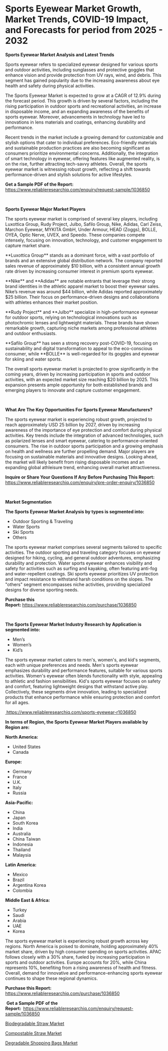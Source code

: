<p><h1>Sports Eyewear Market Growth, Market Trends, COVID-19 Impact, and Forecasts for period from 2025 - 2032</h1></p><p><strong>Sports Eyewear Market Analysis and Latest Trends</strong></p>
<p><p>Sports eyewear refers to specialized eyewear designed for various sports and outdoor activities, including sunglasses and protective goggles that enhance vision and provide protection from UV rays, wind, and debris. This segment has gained popularity due to the increasing awareness about eye health and safety during physical activities.</p><p>The Sports Eyewear Market is expected to grow at a CAGR of 12.9% during the forecast period. This growth is driven by several factors, including the rising participation in outdoor sports and recreational activities, an increase in disposable income, and an expanding awareness of the benefits of sports eyewear. Moreover, advancements in technology have led to innovations in lens materials and coatings, enhancing durability and performance.</p><p>Recent trends in the market include a growing demand for customizable and stylish options that cater to individual preferences. Eco-friendly materials and sustainable production practices are also becoming significant as consumers prioritize environmental concerns. Additionally, the integration of smart technology in eyewear, offering features like augmented reality, is on the rise, further attracting tech-savvy athletes. Overall, the sports eyewear market is witnessing robust growth, reflecting a shift towards performance-driven and stylish solutions for active lifestyles.</p></p>
<p><strong>Get a Sample PDF of the Report:&nbsp;</strong> <a href="https://www.reliableresearchiq.com/enquiry/request-sample/1036850?utm_campaign=1876&utm_medium=2&utm_source=Github&utm_content=ia&utm_term=07022025&utm_id=sports-eyewear">https://www.reliableresearchiq.com/enquiry/request-sample/1036850</a></p>
<p>&nbsp;</p>
<p><strong>Sports Eyewear Major Market Players</strong></p>
<p><p>The sports eyewear market is comprised of several key players, including Luxottica Group, Rudy Project, Julbo, Safilo Group, Nike, Adidas, Carl Zeiss, Marchon Eyewear, MYKITA GmbH, Under Armour, HEAD (Zoggs), BOLLE, OYEA, Optic Nerve, UVEX, and Speedo. These companies compete intensely, focusing on innovation, technology, and customer engagement to capture market share.</p><p>**Luxottica Group** stands as a dominant force, with a vast portfolio of brands and an extensive global distribution network. The company reported sales revenue of approximately $10 billion, with a consistent annual growth rate driven by increasing consumer interest in premium sports eyewear.</p><p>**Nike** and **Adidas** are notable entrants that leverage their strong brand identities in the athletic apparel market to boost their eyewear sales. Nike’s revenue was around $44 billion, while Adidas reported approximately $25 billion. Their focus on performance-driven designs and collaborations with athletes enhances their market position.</p><p>**Rudy Project** and **Julbo** specialize in high-performance eyewear for outdoor sports, relying on technological innovations such as photochromic lenses and lightweight materials. These brands have shown remarkable growth, capturing niche markets among professional athletes and outdoor enthusiasts.</p><p>**Safilo Group** has seen a strong recovery post-COVID-19, focusing on sustainability and digital transformation to appeal to the eco-conscious consumer, while **BOLLE** is well-regarded for its goggles and eyewear for skiing and water sports.</p><p>The overall sports eyewear market is projected to grow significantly in the coming years, driven by increasing participation in sports and outdoor activities, with an expected market size reaching $20 billion by 2025. This expansion presents ample opportunity for both established brands and emerging players to innovate and capture customer engagement.</p></p>
<p>&nbsp;</p>
<p><strong>What Are The Key Opportunities For Sports Eyewear Manufacturers?</strong></p>
<p><p>The sports eyewear market is experiencing robust growth, projected to reach approximately USD 25 billion by 2027, driven by increasing awareness of the importance of eye protection and comfort during physical activities. Key trends include the integration of advanced technologies, such as polarized lenses and smart eyewear, catering to performance-oriented consumers. The rise in outdoor sports participation and a growing emphasis on health and wellness are further propelling demand. Major players are focusing on sustainable materials and innovative designs. Looking ahead, the market will likely benefit from rising disposable incomes and an expanding global athleisure trend, enhancing overall market attractiveness.</p></p>
<p><strong>Inquire or Share Your Questions If Any Before Purchasing This Report:</strong> <a href="https://www.reliableresearchiq.com/enquiry/pre-order-enquiry/1036850?utm_campaign=1876&utm_medium=2&utm_source=Github&utm_content=ia&utm_term=07022025&utm_id=sports-eyewear">https://www.reliableresearchiq.com/enquiry/pre-order-enquiry/1036850</a></p>
<p>&nbsp;</p>
<p><strong>Market Segmentation</strong></p>
<p><strong>The Sports Eyewear Market Analysis by types is segmented into:</strong></p>
<p><ul><li>Outdoor Sporting & Traveling</li><li>Water Sports</li><li>Ski Sports</li><li>Others</li></ul></p>
<p><p>The sports eyewear market comprises several segments tailored to specific activities. The outdoor sporting and traveling category focuses on eyewear designed for hiking, cycling, and general outdoor adventures, emphasizing durability and protection. Water sports eyewear enhances visibility and safety for activities such as surfing and kayaking, often featuring anti-fog and water-repellent coatings. Ski sports eyewear prioritizes UV protection and impact resistance to withstand harsh conditions on the slopes. The "others" segment encompasses niche activities, providing specialized designs for diverse sporting needs.</p></p>
<p><strong>Purchase this Report:&nbsp;</strong><a href="https://www.reliableresearchiq.com/purchase/1036850?utm_campaign=1876&utm_medium=2&utm_source=Github&utm_content=ia&utm_term=07022025&utm_id=sports-eyewear">https://www.reliableresearchiq.com/purchase/1036850</a></p>
<p>&nbsp;</p>
<p><strong>The Sports Eyewear Market Industry Research by Application is segmented into:</strong></p>
<p><ul><li>Men’s</li><li>Women’s</li><li>Kid’s</li></ul></p>
<p><p>The sports eyewear market caters to men's, women's, and kid's segments, each with unique preferences and needs. Men's sports eyewear emphasizes durability and performance features, suitable for various sports activities. Women's eyewear often blends functionality with style, appealing to athletic and fashion sensibilities. Kid's sports eyewear focuses on safety and comfort, featuring lightweight designs that withstand active play. Collectively, these segments drive innovation, leading to specialized products that enhance performance while ensuring protection and comfort for all ages.</p></p>
<p><a href="https://www.reliableresearchiq.com/sports-eyewear-r1036850?utm_campaign=1876&utm_medium=2&utm_source=Github&utm_content=ia&utm_term=07022025&utm_id=sports-eyewear">&nbsp;https://www.reliableresearchiq.com/sports-eyewear-r1036850</a></p>
<p><strong>In terms of Region, the Sports Eyewear Market Players available by Region are:</strong></p>
<p>
    <p> <strong> North America: </strong>
        <ul>
            <li>United States</li>
            <li>Canada</li>
        </ul>
        </p> 
    <p> <strong> Europe: </strong>
        <ul>
            <li>Germany</li>
            <li>France</li>
            <li>U.K.</li>
            <li>Italy</li>
            <li>Russia</li>
        </ul>
        </p> 
    <p> <strong> Asia-Pacific: </strong>
        <ul>
            <li>China</li>
            <li>Japan</li>
            <li>South Korea</li>
            <li>India</li>
            <li>Australia</li>
            <li>China Taiwan</li>
            <li>Indonesia</li>
            <li>Thailand</li>
            <li>Malaysia</li>
        </ul>
        </p> 
    <p> <strong> Latin America: </strong>
        <ul>
            <li>Mexico</li>
            <li>Brazil</li>
            <li>Argentina Korea</li>
            <li>Colombia</li>
        </ul>
        </p> 
    <p> <strong> Middle East & Africa: </strong>
        <ul>
            <li>Turkey</li>
            <li>Saudi</li>
            <li>Arabia</li>
            <li>UAE</li>
            <li>Korea</li>
        </ul>
    </p>
    </p>
<p><p>The sports eyewear market is experiencing robust growth across key regions. North America is poised to dominate, holding approximately 40% market share, driven by high consumer spending on sports activities. APAC follows closely with a 30% share, fueled by increasing participation in sports and outdoor activities. Europe accounts for 20%, while China represents 10%, benefiting from a rising awareness of health and fitness. Overall, demand for innovative and performance-enhancing sports eyewear continues to shape these regional dynamics.</p></p>
<p><strong>Purchase this Report: </strong><a href="https://www.reliableresearchiq.com/purchase/1036850?utm_campaign=1876&utm_medium=2&utm_source=Github&utm_content=ia&utm_term=07022025&utm_id=sports-eyewear">https://www.reliableresearchiq.com/purchase/1036850</a></p>
<p>&nbsp;<strong>Get a Sample PDF of the Report:&nbsp;&nbsp;</strong><a href="https://www.reliableresearchiq.com/enquiry/request-sample/1036850?utm_campaign=1876&utm_medium=2&utm_source=Github&utm_content=ia&utm_term=07022025&utm_id=sports-eyewear">https://www.reliableresearchiq.com/enquiry/request-sample/1036850</a></p>
<p><strong></strong></p>
<p><p><a href="https://github.com/villeisgren/Market-Research-Report-List-1/blob/main/biodegradable-straw-market.md?utm_campaign=1876&utm_medium=2&utm_source=Github&utm_content=ia&utm_term=07022025&utm_id=sports-eyewear">Biodegradable Straw Market</a></p><p><a href="https://github.com/khanyearimse/Market-Research-Report-List-1/blob/main/compostable-straw-market.md?utm_campaign=1876&utm_medium=2&utm_source=Github&utm_content=ia&utm_term=07022025&utm_id=sports-eyewear">Compostable Straw Market</a></p><p><a href="https://github.com/olaffmeagon/Market-Research-Report-List-1/blob/main/degradable-shopping-bags-market.md?utm_campaign=1876&utm_medium=2&utm_source=Github&utm_content=ia&utm_term=07022025&utm_id=sports-eyewear">Degradable Shopping Bags Market</a></p></p>